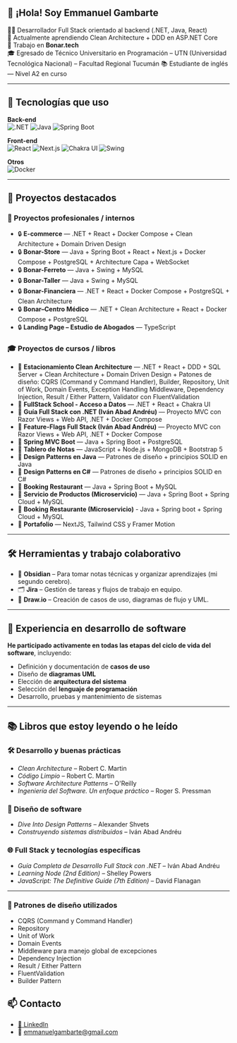 ## 👋 ¡Hola! Soy Emmanuel Gambarte

👨‍💻 Desarrollador Full Stack orientado al backend (.NET, Java, React)  
🌱 Actualmente aprendiendo Clean Architecture + DDD en ASP.NET Core  
💼 Trabajo en **Bonar.tech**  
🎓 Egresado de Técnico Universitario en Programación – UTN (Universidad Tecnológica Nacional) – Facultad Regional Tucumán
📚 Estudiante de inglés — Nivel A2 en curso

---

## 🧠 Tecnologías que uso

**Back-end**  
![.NET](https://img.shields.io/badge/.NET-512BD4?logo=dotnet&logoColor=white)
![Java](https://img.shields.io/badge/Java-ED8B00?logo=java&logoColor=white)
![Spring Boot](https://img.shields.io/badge/Spring%20Boot-6DB33F?logo=spring-boot)

**Front-end**  
![React](https://img.shields.io/badge/React-20232A?logo=react)
![Next.js](https://img.shields.io/badge/Next.js-000000?logo=next.js)
![Chakra UI](https://img.shields.io/badge/Chakra%20UI-319795?logo=chakra-ui&logoColor=white)
![Swing](https://img.shields.io/badge/Swing-6DB33F?logo=java&logoColor=white)

**Otros**  
![Docker](https://img.shields.io/badge/Docker-2496ED?logo=docker&logoColor=white)

---

## 🚀 Proyectos destacados

### 🧱 Proyectos profesionales / internos

- 🔒 **E-commerce** — .NET + React + Docker Compose  + Clean Architecture + Domain Driven Design
- 🔒 **Bonar-Store** — Java + Spring Boot + React + Next.js + Docker Compose + PostgreSQL  + Architecture Capa + WebSocket
- 🔒 **Bonar-Ferreto** — Java + Swing + MySQL  
- 🔒 **Bonar-Taller** — Java + Swing + MySQL  
- 🔒 **Bonar-Financiera** — .NET + React + Docker Compose + PostgreSQL + Clean Architecture 
- 🔒 **Bonar–Centro Médico** — .NET + Clean Architecture + React + Docker Compose + PostgreSQL  
- 🔒 **Landing Page – Estudio de Abogados** — TypeScript

### 🎓 Proyectos de cursos / libros

- 📘 **Estacionamiento Clean Architecture** — .NET + React + DDD + SQL Server  + Clean Architecture + Domain Driven Design + Patones de diseño: CQRS (Command y Command Handler), Builder, Repository, Unit of Work, Domain Events, Exception Handling Middleware, Dependency Injection, Result / Either Pattern, Validator con FluentValidation
- 📘 **FullStack School - Acceso a Datos** — .NET + React + Chakra UI  
- 📘 **Guía Full Stack con .NET (Iván Abad Andréu)** — Proyecto MVC con Razor Views + Web API, .NET + Docker Compose
- 📘 **Feature-Flags Full Stack (Iván Abad Andréu)** — Proyecto MVC con Razor Views + Web API, .NET + Docker Compose
- 📘 **Spring MVC Boot** — Java + Spring Boot + PostgreSQL  
- 📘 **Tablero de Notas** — JavaScript + Node.js + MongoDB + Bootstrap 5  
- 📘 **Design Patterns en Java** — Patrones de diseño + principios SOLID en Java  
- 📘 **Design Patterns en C#** — Patrones de diseño + principios SOLID en C#
- 📘 **Booking Restaurant** — Java + Spring Boot + MySQL
- 📘 **Servicio de Productos (Microservicio)** — Java + Spring Boot + Spring Cloud + MySQL
- 📘 **Booking Restaurante (Microservicio)** - Java + Spring boot + Spring Cloud + MySQL
- 📘 **Portafolio** — NextJS, Tailwind CSS y Framer Motion 

---

## 🛠️ Herramientas y trabajo colaborativo

- 🧠 **Obsidian** – Para tomar notas técnicas y organizar aprendizajes (mi segundo cerebro).
- 🗂 **Jira** – Gestión de tareas y flujos de trabajo en equipo.
- 🧩 **Draw.io** – Creación de casos de uso, diagramas de flujo y UML.

---

## 🔄 Experiencia en desarrollo de software

**He participado activamente en todas las etapas del ciclo de vida del software**, incluyendo:

- Definición y documentación de **casos de uso**
- Diseño de **diagramas UML**
- Elección de **arquitectura del sistema**
- Selección del **lenguaje de programación**
- Desarrollo, pruebas y mantenimiento de sistemas

---

## 📚 Libros que estoy leyendo o he leído

### 🛠️ Desarrollo y buenas prácticas
- *Clean Architecture* – Robert C. Martin  
- *Código Limpio* – Robert C. Martin  
- *Software Architecture Patterns* – O'Reilly  
- *Ingeniería del Software. Un enfoque práctico* – Roger S. Pressman  

### 🎯 Diseño de software
- *Dive Into Design Patterns* – Alexander Shvets  
- *Construyendo sistemas distribuidos* – Iván Abad Andréu  

### 🌐 Full Stack y tecnologías específicas
- *Guía Completa de Desarrollo Full Stack con .NET* – Iván Abad Andréu  
- *Learning Node (2nd Edition)* – Shelley Powers  
- *JavaScript: The Definitive Guide (7th Edition)* – David Flanagan  

---

### 🧩 Patrones de diseño utilizados
- CQRS (Command y Command Handler)
- Repository
- Unit of Work
- Domain Events
- Middleware para manejo global de excepciones
- Dependency Injection
- Result / Either Pattern
- FluentValidation
- Builder Pattern

## 📫 Contacto

- [💼 LinkedIn](https://www.linkedin.com/in/emmanuel-gambarte-soft/)
- 📧 emmanuelgambarte@gmail.com

